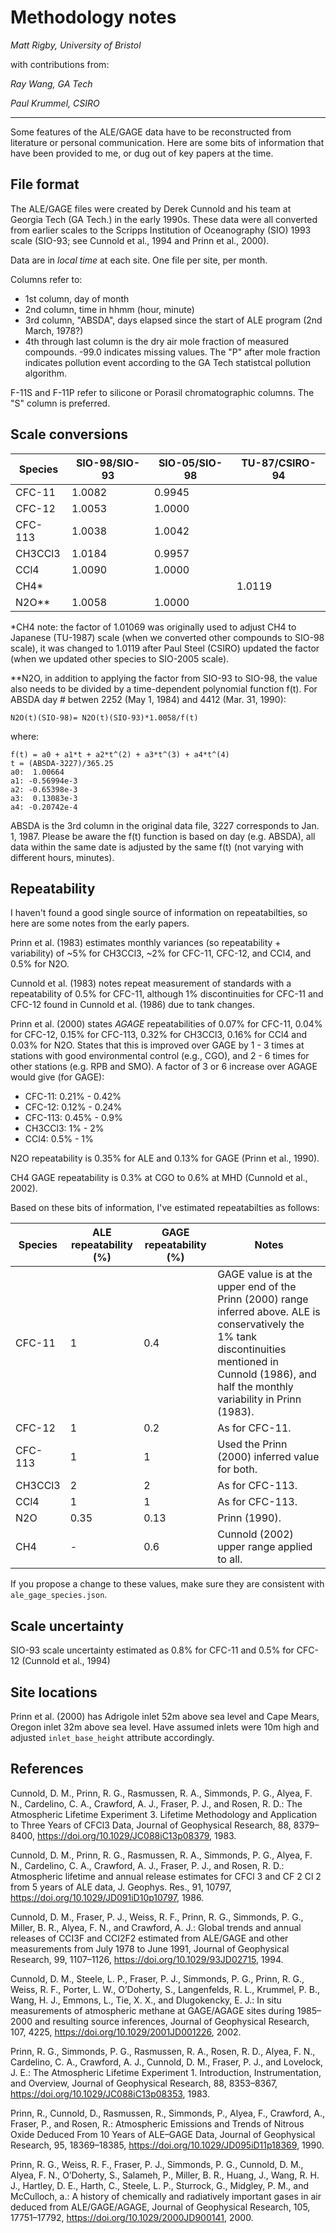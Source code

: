 # Methodology notes
*Matt Rigby, University of Bristol*

with contributions from:

*Ray Wang, GA Tech*

*Paul Krummel, CSIRO*

---

Some features of the ALE/GAGE data have to be reconstructed from literature or personal communication. Here are some bits of information that have been provided to me, or dug out of key papers at the time.

## File format
The ALE/GAGE files were created by Derek Cunnold and his team at Georgia Tech (GA Tech.) in the early 1990s. These data were all converted from earlier scales to the Scripps Institution of Oceanography (SIO) 1993 scale (SIO-93; see Cunnold et al., 1994 and Prinn et al., 2000).

Data are in *local time* at each site. One file per site, per month.

Columns refer to:

- 1st column, day of month
- 2nd column, time in hhmm (hour, minute)
- 3rd column, "ABSDA", days elapsed since the start of ALE program (2nd March, 1978?)
- 4th through last column is the dry air mole fraction of measured compounds. -99.0 indicates missing values. The "P" after mole fraction indicates pollution event according to the GA Tech statistcal pollution algorithm.

F-11S and F-11P refer to silicone or Porasil chromatographic columns. The "S" column is preferred.

## Scale conversions

|Species|SIO-98/SIO-93|SIO-05/SIO-98|TU-87/CSIRO-94|
|--|--|--|--|
|CFC-11|1.0082|0.9945||
|CFC-12|1.0053|1.0000||
|CFC-113|1.0038|1.0042||
|CH3CCl3|1.0184|0.9957||
|CCl4|1.0090|1.0000||
|CH4*|||1.0119|
|N2O**|1.0058|1.0000||


*CH4 note: the factor of 1.01069 was originally used to adjust CH4 to Japanese (TU-1987) scale (when we converted other compounds to SIO-98 scale), it was changed to 1.0119 after Paul Steel (CSIRO) updated the factor (when we updated other species to SIO-2005 scale).
 
**N2O, in addition to applying the factor from SIO-93 to SIO-98, the value also needs to be divided by a time-dependent polynomial function f(t). For ABSDA day # betwen 2252 (May 1, 1984) and 4412 (Mar. 31, 1990):

```
N2O(t)(SIO-98)= N2O(t)(SIO-93)*1.0058/f(t)
```

where:
```
f(t) = a0 + a1*t + a2*t^(2) + a3*t^(3) + a4*t^(4)
t = (ABSDA-3227)/365.25
a0:  1.00664
a1: -0.56994e-3
a2: -0.65398e-3
a3:  0.13083e-3
a4: -0.20742e-4
```

ABSDA is the 3rd column in the original data file, 3227 corresponds to Jan. 1, 1987. Please be aware the f(t) function is based on day (e.g. ABSDA), all data within the same date is adjusted by the same f(t) (not varying with different hours, minutes).

## Repeatability
I haven't found a good single source of information on repeatabilties, so here are some notes from the early papers.

Prinn et al. (1983) estimates monthly variances (so repeatability + variability) of ~5% for CH3CCl3, ~2% for CFC-11, CFC-12, and CCl4, and 0.5% for N2O.

Cunnold et al. (1983) notes repeat measurement of standards with a repeatability of 0.5% for CFC-11, although 1% discontinuities for CFC-11 and CFC-12 found in Cunnold et al. (1986) due to tank changes.

Prinn et al. (2000) states *AGAGE* repeatabilities of 0.07% for CFC-11, 0.04% for CFC-12, 0.15% for CFC-113, 0.32% for CH3CCl3, 0.16% for CCl4 and 0.03% for N2O. States that this is improved over GAGE by 1 - 3 times at stations with good environmental control (e.g., CGO), and 2 - 6 times for other stations (e.g. RPB and SMO). A factor of 3 or 6 increase over AGAGE would give (for GAGE):
- CFC-11: 0.21% - 0.42%
- CFC-12: 0.12% - 0.24%
- CFC-113: 0.45% - 0.9%
- CH3CCl3: 1% - 2%
- CCl4: 0.5% - 1%

N2O repeatability is 0.35% for ALE and 0.13% for GAGE (Prinn et al., 1990).

CH4 GAGE repeatability is 0.3% at CGO to 0.6% at MHD (Cunnold et al., 2002).

Based on these bits of information, I've estimated repeatabilties as follows:

|Species |ALE repeatability (%)|GAGE repeatability (%)|Notes|
|--------|----|----|---|
|CFC-11  |1   |0.4 |GAGE value is at the upper end of the Prinn (2000) range inferred above. ALE is conservatively the 1% tank discontinuities mentioned in Cunnold (1986), and half the monthly variability in Prinn (1983).|
|CFC-12  |1   |0.2 |As for CFC-11.|
|CFC-113 |1   |1   |Used the Prinn (2000) inferred value for both.|
|CH3CCl3 |2   |2   |As for CFC-113.|
|CCl4    |1   |1   |As for CFC-113.|
|N2O     |0.35|0.13|Prinn (1990).|
|CH4     |-   |0.6 |Cunnold (2002) upper range applied to all.|

If you propose a change to these values, make sure they are consistent with ```ale_gage_species.json```.

## Scale uncertainty

SIO-93 scale uncertainty estimated as 0.8% for CFC-11 and 0.5% for CFC-12 (Cunnold et al., 1994)

## Site locations

Prinn et al. (2000) has Adrigole inlet 52m above sea level and Cape Mears, Oregon inlet 32m above sea level. Have assumed inlets were 10m high and adjusted ```inlet_base_height``` attribute accordingly.

## References
Cunnold, D. M., Prinn, R. G., Rasmussen, R. A., Simmonds, P. G., Alyea, F. N., Cardelino, C. A., Crawford, A. J., Fraser, P. J., and Rosen, R. D.: The Atmospheric Lifetime Experiment 3. Lifetime Methodology and Application to Three Years of CFCl3 Data, Journal of Geophysical Research, 88, 8379–8400, https://doi.org/10.1029/JC088iC13p08379, 1983.

Cunnold, D. M., Prinn, R. G., Rasmussen, R. A., Simmonds, P. G., Alyea, F. N., Cardelino, C. A., Crawford, A. J., Fraser, P. J., and Rosen, R. D.: Atmospheric lifetime and annual release estimates for CFCl 3 and CF 2 Cl 2 from 5 years of ALE data, J. Geophys. Res., 91, 10797, https://doi.org/10.1029/JD091iD10p10797, 1986.

Cunnold, D. M., Fraser, P. J., Weiss, R. F., Prinn, R. G., Simmonds, P. G., Miller, B. R., Alyea, F. N., and Crawford, A. J.: Global trends and annual releases of CCI3F and CCI2F2 estimated from ALE/GAGE and other measurements from July 1978 to June 1991, Journal of Geophysical Research, 99, 1107–1126, https://doi.org/10.1029/93JD02715, 1994.

Cunnold, D. M., Steele, L. P., Fraser, P. J., Simmonds, P. G., Prinn, R. G., Weiss, R. F., Porter, L. W., O’Doherty, S., Langenfelds, R. L., Krummel, P. B., Wang, H. J., Emmons, L., Tie, X. X., and Dlugokencky, E. J.: In situ measurements of atmospheric methane at GAGE/AGAGE sites during 1985–2000 and resulting source inferences, Journal of Geophysical Research, 107, 4225, https://doi.org/10.1029/2001JD001226, 2002.

Prinn, R. G., Simmonds, P. G., Rasmussen, R. A., Rosen, R. D., Alyea, F. N., Cardelino, C. A., Crawford, A. J., Cunnold, D. M., Fraser, P. J., and Lovelock, J. E.: The Atmospheric Lifetime Experiment 1. Introduction, Instrumentation, and Overview, Journal of Geophysical Research, 88, 8353–8367, https://doi.org/10.1029/JC088iC13p08353, 1983.

Prinn, R., Cunnold, D., Rasmussen, R., Simmonds, P., Alyea, F., Crawford, A., Fraser, P., and Rosen, R.: Atmospheric Emissions and Trends of Nitrous Oxide Deduced From 10 Years of ALE–GAGE Data, Journal of Geophysical Research, 95, 18369–18385, https://doi.org/10.1029/JD095iD11p18369, 1990.

Prinn, R. G., Weiss, R. F., Fraser, P. J., Simmonds, P. G., Cunnold, D. M., Alyea, F. N., O’Doherty, S., Salameh, P., Miller, B. R., Huang, J., Wang, R. H. J., Hartley, D. E., Harth, C., Steele, L. P., Sturrock, G., Midgley, P. M., and McCulloch,  a.: A history of chemically and radiatively important gases in air deduced from ALE/GAGE/AGAGE, Journal of Geophysical Research, 105, 17751–17792, https://doi.org/10.1029/2000JD900141, 2000.
